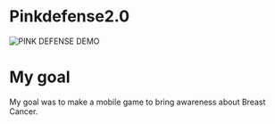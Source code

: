 # Pinkdefense2.0
 
![PINK DEFENSE DEMO](demo/pinkdef.gif)

# My goal

My goal was to make a mobile game to bring awareness about Breast Cancer.
